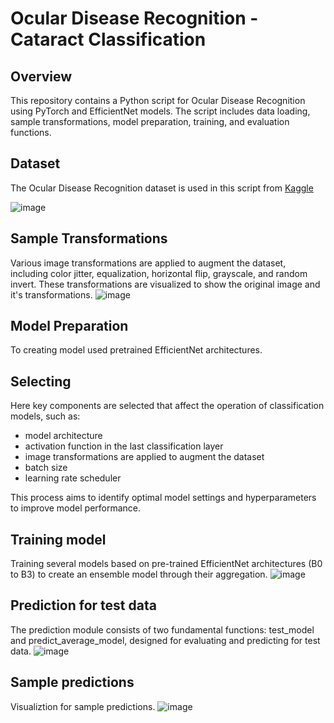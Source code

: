 # Ocular Disease Recognition - Cataract Classification

## Overview
This repository contains a Python script for Ocular Disease Recognition using PyTorch and EfficientNet models. The script includes data loading, sample transformations, model preparation, training, and evaluation functions.

## Dataset
The Ocular Disease Recognition dataset is used in this script from [Kaggle](https://www.kaggle.com/datasets/andrewmvd/ocular-disease-recognition-odir5k)

![image](https://github.com/aziegert/Cataract_Classification_CV/assets/123495041/01706a5f-9678-4c42-8888-322dda910287)

## Sample Transformations
Various image transformations are applied to augment the dataset, including color jitter, equalization, horizontal flip, grayscale, and random invert. These transformations are visualized to show the original image and it's transformations.
![image](https://github.com/aziegert/Cataract_Classification_CV/assets/123495041/d65653f7-8942-4373-8e30-9442718c3130)


## Model Preparation
To creating model used pretrained EfficientNet architectures.

## Selecting
Here key components are selected that affect the operation of classification models, such as:
- model architecture
- activation function in the last classification layer
- image transformations are applied to augment the dataset
- batch size
- learning rate scheduler

This process aims to identify optimal model settings and hyperparameters to improve model performance.

## Training model
Training several models based on pre-trained EfficientNet architectures (B0 to B3) to create an ensemble model through their aggregation.
![image](https://github.com/aziegert/Cataract_Classification_CV/assets/123495041/0b08a8d8-1a60-4902-88d0-a9e49d41c94a)

## Prediction for test data
The prediction module consists of two fundamental functions: test_model and predict_average_model, designed for evaluating and predicting for test data.
![image](https://github.com/aziegert/Cataract_Classification_CV/assets/123495041/22d68f2d-8c32-446d-84be-0ca7b9efb78a)


## Sample predictions
Visualiztion for sample predictions.
![image](https://github.com/aziegert/Cataract_Classification_CV/assets/123495041/fe9b4fe3-d140-4350-8fb4-0781a69af574)
